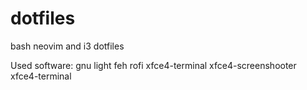 # dotfiles
bash neovim and i3 dotfiles

Used software:
gnu light
feh
rofi
xfce4-terminal
xfce4-screenshooter
xfce4-terminal

